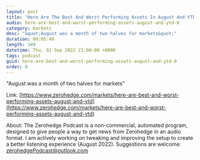 ```yaml
---
layout: post
title: "Here Are The Best And Worst Performing Assets In August And YTD"
audio: here-are-best-and-worst-performing-assets-august-and-ytd-0
category: markets
desc: "&quot;August was a month of two halves for markets&quot;"
duration: 00:05:49
length: 349
datetime: Thu, 01 Sep 2022 21:00:00 +0000
tags: podcast
guid: here-are-best-and-worst-performing-assets-august-and-ytd-0
order: 0
---
```

&quot;August was a month of two halves for markets&quot;

Link: [https://www.zerohedge.com/markets/here-are-best-and-worst-performing-assets-august-and-ytd](https://www.zerohedge.com/markets/here-are-best-and-worst-performing-assets-august-and-ytd)

About: The Zerohedge Podcast is a non-commercial, automated program, designed to give people a way to get news from Zerohedge in an audio format.  I am actively working on tweaking and improving the setup to create a better listening experience (August 2022).  Suggestions are welcome: [zerohedgePodcast@outlook.com](mailto:zerohedgePodcast@outlook.com)